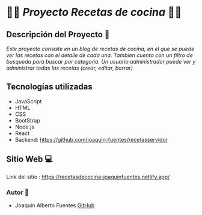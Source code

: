 # 👨‍🍳 *Proyecto Recetas de cocina* 👨‍🍳


## Descripción del Proyecto 📃

*Este proyecto consiste en un blog de recetas de cocina, en el que se puede ver las recetas con el detalle de cada una. Tambien cuenta con un filtro de busqueda para buscar por categoria. Un usuario administrador puede ver y administrar todas las recetas (crear, editar, borrar)*

## Tecnologías utilizadas
- JavaScript
- HTML
- CSS
- BootStrap
- Node.js
- React
- Backend: https://github.com/joaquin-fuentes/recetasservidor


## Sitio Web 💻
Link del sitio : https://recetasdecocina-joaquinfuentes.netlify.app/

### Autor 👣
+ Joaquin Alberto Fuentes [GitHub](https://github.com/joaquin-fuentes)

